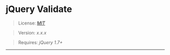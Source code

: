 # jQuery Validate

> License: <a href="http://www.opensource.org/licenses/mit-license.php" target="_blank">_MIT_</a>

> Version: _x.x.x_

> Requires: _jQuery 1.7+_

---

